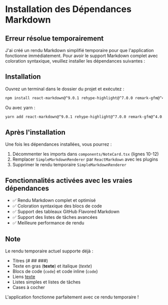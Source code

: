 # Installation des Dépendances Markdown

## Erreur résolue temporairement

J'ai créé un rendu Markdown simplifié temporaire pour que l'application fonctionne immédiatement. Pour avoir le support Markdown complet avec coloration syntaxique, veuillez installer les dépendances suivantes :

## Installation

Ouvrez un terminal dans le dossier du projet et exécutez :

```bash
npm install react-markdown@^9.0.1 rehype-highlight@^7.0.0 remark-gfm@^4.0.0 prismjs@^1.29.0
```

Ou avec yarn :

```bash
yarn add react-markdown@^9.0.1 rehype-highlight@^7.0.0 remark-gfm@^4.0.0 prismjs@^1.29.0
```

## Après l'installation

Une fois les dépendances installées, vous pourrez :

1. Décommenter les imports dans `components/NoteCard.tsx` (lignes 10-12)
2. Remplacer `SimpleMarkdownRenderer` par `ReactMarkdown` avec les plugins
3. Supprimer le rendu temporaire `SimpleMarkdownRenderer`

## Fonctionnalités activées avec les vraies dépendances

- ✅ Rendu Markdown complet et optimisé
- ✅ Coloration syntaxique des blocs de code
- ✅ Support des tableaux GitHub Flavored Markdown
- ✅ Support des listes de tâches avancées
- ✅ Meilleure performance de rendu

## Note

Le rendu temporaire actuel supporte déjà :
- Titres (# ## ###)
- Texte en gras (**texte**) et italique (*texte*)
- Blocs de code (```code```) et code inline (`code`)
- Liens [texte](url)
- Listes simples et listes de tâches
- Cases à cocher

L'application fonctionne parfaitement avec ce rendu temporaire !
